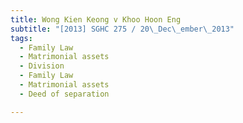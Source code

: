 ```yaml
---
title: Wong Kien Keong v Khoo Hoon Eng 
subtitle: "[2013] SGHC 275 / 20\_Dec\_ember\_2013"
tags:
  - Family Law
  - Matrimonial assets
  - Division
  - Family Law
  - Matrimonial assets
  - Deed of separation

---
```


